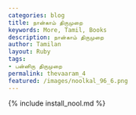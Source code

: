 ```yaml
---  
categories: blog  
title: நான்காம் திருமுறை
keywords: More, Tamil, Books  
description: நான்காம் திருமுறை
author: Tamilan  
layout: Ruby  
tags:     
- பன்னிரு திருமுறை
permalink: thevaaram_4  
featured: /images/noolkal_96_6.png  
---  
```

{% include install_nool.md %}  
